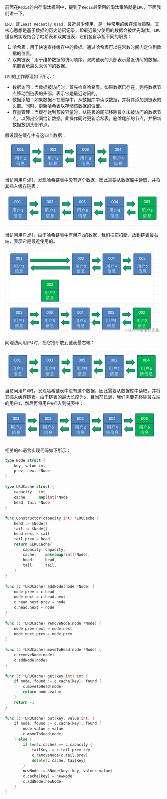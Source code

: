 前面在`Redis`的内存淘汰机制中，提到了`Redis`最常用的淘汰策略就是`LRU`，下面我们讲一下。

`LRU`，即`Least Recently Used`，最近最少使用，是一种常用的缓存淘汰策略。其核心思想是基于数据的历史访问记录，即最近最少使用的数据会被优先淘汰。`LRU`缓存的实现结合了哈希表和双向链表，它们各自承担不同的职责：

1. 哈希表：用于快速查找缓存中的数据。通过哈希表可以在常数时间内定位到数据的位置。
2. 双向链表：用于维护数据的访问顺序。双向链表的头部表示最近访问的数据，尾部表示最久未访问的数据。

`LRU`的工作原理如下所示：

- 数据访问：当数据被访问时，首先检查哈希表。如果数据已存在，则将数据节点移动到链表的头部，表示它是最近访问的。
- 数据添加：如果数据不在缓存中，从数据库中读取数据，并将其添加到链表的头部。同时，更新哈希表以存储该数据的位置。
- 容量管理：当缓存达到预设容量时，从链表的尾部移除最久未被访问的数据节点，以腾出空间给新数据。此操作同时更新哈希表，删除尾部的节点，并把新数据放到头部节点。

假设现在缓存中有这四个数据：

<img src="image/2b62e48a405e4f9abc00b0ac75668f5b.png" alt="在这里插入图片描述" style="zoom: 67%;" />

当访问用户`5`时，发现哈希链表中没有这个数据，因此需要从数据库中读取，并将其插入缓存链表：

<img src="image/f69cfe6e5702433a87e77735afe4acf5.png" alt="在这里插入图片描述" style="zoom:67%;" />

当访问用户`2`时，由于哈希链表中有用户`2`的数据，我们把它掐断，放到链表最右端，表示它是最近使用的。

<img src="image/bd837ad0ae914f528eeec0a5e6096d5b.png" alt="在这里插入图片描述" style="zoom:67%;" />

同理访问用户`4`时，把它掐断放到链表最右端：

<img src="image/a5e6bcc244a64079a817d74b2418cf00.png" alt="在这里插入图片描述" style="zoom:67%;" />

当访问用户`6`时，发现哈希链表中没有这个数据，因此需要从数据库中读取，并将其插入缓存链表。由于链表的最大长度为`5`，且当前已满，我们需要先移除最左端的用户`1`，然后再将用户`6`插入到链表中：

<img src="image/dfc3f35014774ce793e20bd2a1225f29.png" alt="在这里插入图片描述" style="zoom:67%;" />

相关的`Go`语言实现代码如下所示：

```go
type Node struct {
	key, value int
	prev, next *Node
}

type LRUCache struct {
	capacity   int
	cache      map[int]*Node
	head, tail *Node
}

func Constructor(capacity int) *LRUCache {
	head := &Node{}
	tail := &Node{}
	head.next = tail
	tail.prev = head
	return &LRUCache{
		capacity: capacity,
		cache:    make(map[int]*Node),
		head:     head,
		tail:     tail,
	}
}

func (c *LRUCache) addNode(node *Node) {
	node.prev = c.head
	node.next = c.head.next
	c.head.next.prev = node
	c.head.next = node
}

func (c *LRUCache) removeNode(node *Node) {
	node.prev.next = node.next
	node.next.prev = node.prev
}

func (c *LRUCache) moveToHead(node *Node) {
	c.removeNode(node)
	c.addNode(node)
}

func (c *LRUCache) get(key int) int {
	if node, found := c.cache[key]; found {
		c.moveToHead(node)
		return node.value
	}
	return -1
}

func (c *LRUCache) put(key, value int) {
	if node, found := c.cache[key]; found {
		node.value = value
		c.moveToHead(node)
	} else {
		if len(c.cache) == c.capacity {
			tailKey := c.tail.prev.key
			c.removeNode(c.tail.prev)
			delete(c.cache, tailKey)
		}
		newNode := &Node{key: key, value: value}
		c.cache[key] = newNode
		c.addNode(newNode)
	}
}
```

